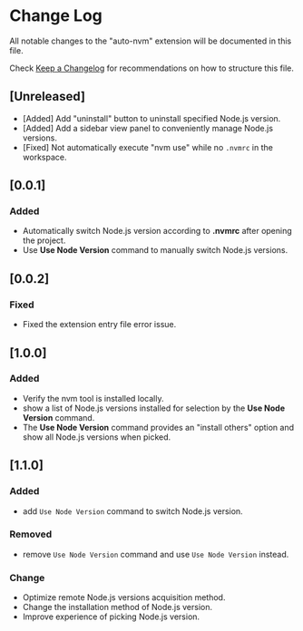 # Change Log

All notable changes to the "auto-nvm" extension will be documented in this file.

Check [Keep a Changelog](http://keepachangelog.com/) for recommendations on how to structure this file.

## [Unreleased]

- [Added] Add "uninstall" button to uninstall specified Node.js version.
- [Added] Add a sidebar view panel to conveniently manage Node.js versions.
- [Fixed] Not automatically execute "nvm use" while no `.nvmrc` in the workspace.

## [0.0.1]

### Added

- Automatically switch Node.js version according to **.nvmrc** after opening the project.
- Use **Use Node Version** command to manually switch Node.js versions.

## [0.0.2]

### Fixed

- Fixed the extension entry file error issue.

## [1.0.0]

### Added

- Verify the nvm tool is installed locally.
- show a list of Node.js versions installed for selection by the **Use Node Version** command.
- The **Use Node Version** command provides an "install others" option and show all Node.js versions when picked.

## [1.1.0]

### Added

- add `Use Node Version` command to switch Node.js version.

### Removed

- remove `Use Node Version` command and use `Use Node Version` instead.

### Change

- Optimize remote Node.js versions acquisition method.
- Change the installation method of Node.js version.
- Improve experience of picking Node.js version.
